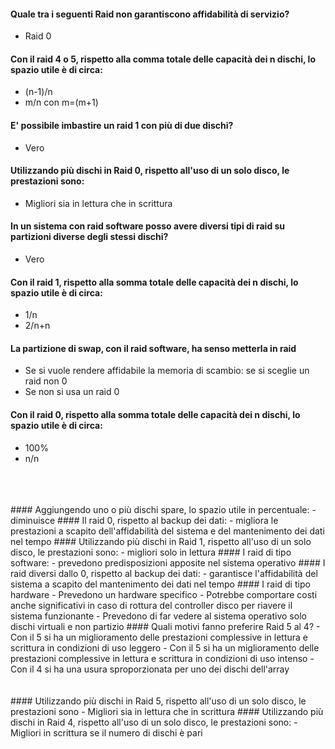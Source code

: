 

#### Quale tra i seguenti Raid non garantiscono affidabilità di servizio?
 - Raid 0 
#### Con il raid 4 o 5, rispetto alla comma totale delle capacità dei n dischi, lo spazio utile è di circa:
- (n-1)/n
- m/n con m=(m+1)  
#### E' possibile imbastire un raid 1 con più di due dischi?
- Vero
#### Utilizzando più dischi in Raid 0, rispetto all'uso di un solo disco, le prestazioni sono:
- Migliori sia in lettura che in scrittura
#### In un sistema con raid software posso avere diversi tipi di raid su partizioni diverse degli stessi dischi?
- Vero
#### Con il raid 1, rispetto alla somma totale delle capacità dei n dischi, lo spazio utile è di circa:
- 1/n
- 2/n+n
#### La partizione di swap, con il raid software, ha senso metterla in raid
- Se si vuole rendere affidabile la memoria di scambio: se si sceglie un raid non 0
- Se non si usa un raid 0
#### Con il raid 0, rispetto alla somma totale delle capacità dei n dischi, lo spazio utile è di circa:
- 100%
- n/n
<br>
<br>
<br>
#### Aggiungendo uno o più dischi spare, lo spazio utile in percentuale:
- diminuisce
#### Il raid 0, rispetto al backup dei dati:
- migliora le prestazioni a scapito dell'affidabilità del sistema e del mantenimento dei dati nel tempo
#### Utilizzando più dischi in Raid 1, rispetto all'uso di un solo disco, le prestazioni sono:
- migliori solo in lettura
#### I raid di tipo software:
- prevedono predisposizioni apposite nel sistema operativo
#### I raid diversi dallo 0, rispetto al backup dei dati:
- garantisce l'affidabilità del sistema a scapito del mantenimento dei dati nel tempo
#### I raid di tipo hardware
- Prevedono un hardware specifico
- Potrebbe comportare costi anche significativi in caso di rottura del controller disco per riavere il sistema funzionante
- Prevedono di far vedere al sistema operativo solo dischi virtuali e non partizio
#### Quali motivi fanno preferire Raid 5 al 4?
- Con il 5 si ha un miglioramento delle prestazioni complessive in lettura e scrittura in condizioni di uso leggero
- Con il 5 si ha un miglioramento delle prestazioni complessive in lettura e scrittura in condizioni di uso intenso
- Con il 4 si ha una usura sproporzionata per uno dei dischi dell'array
<br>
<br>
<br>
#### Utilizzando più dischi in Raid 5, rispetto all'uso di un solo disco, le prestazioni sono
- Migliori sia in lettura che in scrittura
#### Utilizzando più dischi in Raid 4, rispetto all'uso di un solo disco, le prestazioni sono:
- Migliori in scrittura se il numero di dischi è pari  
<!--stackedit_data:
eyJoaXN0b3J5IjpbMTU1MTgzMzc0Miw0NDQxNTA5OF19
-->